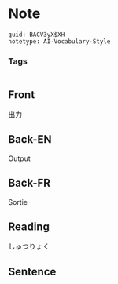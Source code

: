 # Note
```
guid: BACV3yX$XH
notetype: AI-Vocabulary-Style
```

### Tags
```
```

## Front
出力

## Back-EN
Output

## Back-FR
Sortie

## Reading
しゅつりょく

## Sentence

